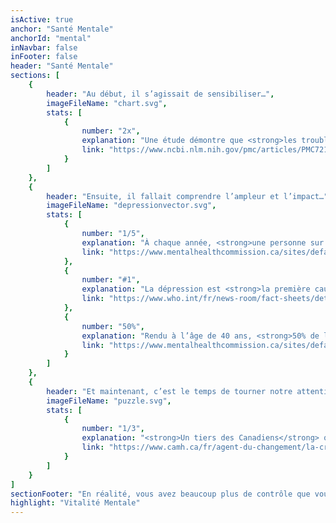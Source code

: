 ```yaml
---
isActive: true
anchor: "Santé Mentale"
anchorId: "mental"
inNavbar: false
inFooter: false
header: "Santé Mentale"
sections: [
    {
        header: "Au début, il s’agissait de sensibiliser…",
        imageFileName: "chart.svg",
        stats: [
            {
                number: "2x",
                explanation: "Une étude démontre que <strong>les troubles anxieux diagnostiqués ont doublés</strong> entre 2011 et 2018.",
                link: "https://www.ncbi.nlm.nih.gov/pmc/articles/PMC7214527/"
            }
        ]
    },
    {
        header: "Ensuite, il fallait comprendre l’ampleur et l’impact…",
        imageFileName: "depressionvector.svg",
        stats: [
            {
                number: "1/5",
                explanation: "À chaque année, <strong>une personne sur cinq</strong>, soit près de 19,8 %, se trouve avec un trouble mental ou une maladie mentale.",
                link: "https://www.mentalhealthcommission.ca/sites/default/files/mhstrategy_case_for_investment_backgrounder_fre_0_0.pdf"
            },
            {
                number: "#1",
                explanation: "La dépression est <strong>la première cause d’incapacité</strong> dans le monde.",
                link: "https://www.who.int/fr/news-room/fact-sheets/detail/depression"
            },
            {
                number: "50%",
                explanation: "Rendu à l’âge de 40 ans, <strong>50% de la population</strong> a, ou aura eu, une maladie mentale.",
                link: "https://www.mentalhealthcommission.ca/sites/default/files/Investing_in_Mental_Health_FINAL_FRE_0.pdf"
            }
        ]
    },
    {
        header: "Et maintenant, c’est le temps de tourner notre attention vers une solution efficace…",
        imageFileName: "puzzle.svg",
        stats: [
            {
                number: "1/3",
                explanation: "<strong>Un tiers des Canadiens</strong> qui déclarent avoir besoin de soins de santé mentale affirment que ces besoins n’ont pas été entièrement comblés.",
                link: "https://www.camh.ca/fr/agent-du-changement/la-crise-est-reelle"
            }
        ]
    }
]
sectionFooter: "En réalité, vous avez beaucoup plus de contrôle que vous le croyez, et tout commence en y assumant la responsabilité; la meilleure façon d'y parvenir est de vous assurer un état d’esprit fort et sain – votre"
highlight: "Vitalité Mentale"
---
```

